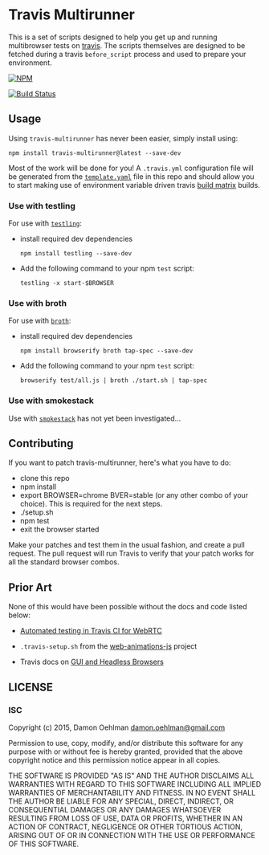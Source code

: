 # Travis Multirunner

This is a set of scripts designed to help you get up and running multibrowser tests on [travis](http://travis-ci.org). The scripts themselves are designed to be fetched during a travis `before_script` process and used to prepare your environment.

[![NPM](https://nodei.co/npm/travis-multirunner.png)](https://nodei.co/npm/travis-multirunner/)

[![Build Status](https://travis-ci.org/DamonOehlman/travis-multirunner.svg?branch=master)](https://travis-ci.org/DamonOehlman/travis-multirunner)

## Usage

Using `travis-multirunner` has never been easier, simply install using:

```
npm install travis-multirunner@latest --save-dev
```

Most of the work will be done for you!  A `.travis.yml` configuration file will be generated from the [`template.yaml`](https://github.com/DamonOehlman/travis-multirunner/blob/master/template.yaml) file in this repo and should allow you to start making use of environment variable driven travis [build matrix](http://docs.travis-ci.com/user/build-configuration/#The-Build-Matrix) builds.

### Use with testling

For use with [`testling`](https://github.com/substack/testling):

- install required dev dependencies
  
  ```
  npm install testling --save-dev
  ```
  
- Add the following command to your npm `test` script:

  ```
  testling -x start-$BROWSER
  ```

### Use with broth

For use with [`broth`](https://github.com/DamonOehlman/broth):

- install required dev dependencies
  
  ```
  npm install browserify broth tap-spec --save-dev
  ```
  
- Add the following command to your npm `test` script:

  ```
  browserify test/all.js | broth ./start.sh | tap-spec
  ```

### Use with smokestack

Use with [`smokestack`](https://github.com/hughsk/smokestack) has not yet been investigated...

## Contributing

If you want to patch travis-multirunner, here's what you have to do:

- clone this repo
- npm install
- export BROWSER=chrome BVER=stable (or any other combo of your choice).
  This is required for the next steps.
- ./setup.sh
- npm test
- exit the browser started

Make your patches and test them in the usual fashion, and create a pull
request. The pull request will run Travis to verify that your patch works
for all the standard browser combos.

## Prior Art

None of this would have been possible without the docs and code listed below:

- [Automated testing in Travis CI for WebRTC](http://lynckia.com/licode/travis-webrtc.html)

- `.travis-setup.sh` from the [web-animations-js](https://github.com/web-animations/web-animations-js) project

- Travis docs on [GUI and Headless Browsers](http://docs.travis-ci.com/user/gui-and-headless-browsers/)

## LICENSE

### ISC

Copyright (c) 2015, Damon Oehlman <damon.oehlman@gmail.com>

Permission to use, copy, modify, and/or distribute this software for any
purpose with or without fee is hereby granted, provided that the above
copyright notice and this permission notice appear in all copies.

THE SOFTWARE IS PROVIDED "AS IS" AND THE AUTHOR DISCLAIMS ALL WARRANTIES WITH
REGARD TO THIS SOFTWARE INCLUDING ALL IMPLIED WARRANTIES OF MERCHANTABILITY
AND FITNESS. IN NO EVENT SHALL THE AUTHOR BE LIABLE FOR ANY SPECIAL, DIRECT,
INDIRECT, OR CONSEQUENTIAL DAMAGES OR ANY DAMAGES WHATSOEVER RESULTING FROM
LOSS OF USE, DATA OR PROFITS, WHETHER IN AN ACTION OF CONTRACT, NEGLIGENCE OR
OTHER TORTIOUS ACTION, ARISING OUT OF OR IN CONNECTION WITH THE USE OR
PERFORMANCE OF THIS SOFTWARE.

